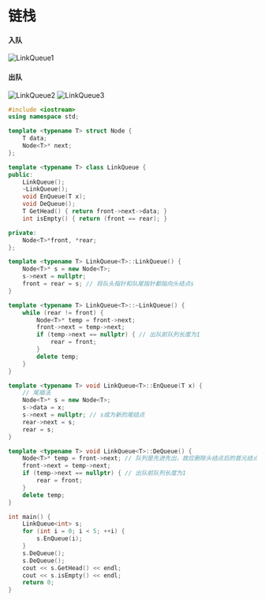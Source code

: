 # 链栈
#### 入队
![LinkQueue1](https://github.com/user-attachments/assets/475dac89-78ad-414e-b857-8910433012c1)
#### 出队
![LinkQueue2](https://github.com/user-attachments/assets/df53bb0a-7897-4b0e-b929-794c6e0fdab0)
![LinkQueue3](https://github.com/user-attachments/assets/d4f57b2a-9834-446a-a77e-78aba9e7d786)
```c++
#include <iostream>
using namespace std;

template <typename T> struct Node {
    T data;
    Node<T>* next;
};

template <typename T> class LinkQueue {
public:
    LinkQueue();
    ~LinkQueue();
    void EnQueue(T x);
    void DeQueue();
    T GetHead() { return front->next->data; }
    int isEmpty() { return (front == rear); }

private:
    Node<T>*front, *rear;
};

template <typename T> LinkQueue<T>::LinkQueue() {
    Node<T>* s = new Node<T>;
    s->next = nullptr;
    front = rear = s; // 将队头指针和队尾指针都指向头结点s
}

template <typename T> LinkQueue<T>::~LinkQueue() {
    while (rear != front) {
        Node<T>* temp = front->next;
        front->next = temp->next;
        if (temp->next == nullptr) { // 出队前队列长度为1
            rear = front;
        }
        delete temp;
    }
}

template <typename T> void LinkQueue<T>::EnQueue(T x) {
    // 尾插法
    Node<T>* s = new Node<T>;
    s->data = x;
    s->next = nullptr; // s成为新的尾结点
    rear->next = s;
    rear = s;
}

template <typename T> void LinkQueue<T>::DeQueue() {
    Node<T>* temp = front->next; // 队列是先进先出，故应删除头结点后的首元结点
    front->next = temp->next;
    if (temp->next == nullptr) { // 出队前队列长度为1
        rear = front;
    }
    delete temp;
}

int main() {
    LinkQueue<int> s;
    for (int i = 0; i < 5; ++i) {
        s.EnQueue(i);
    }
    s.DeQueue();
    s.DeQueue();
    cout << s.GetHead() << endl;
    cout << s.isEmpty() << endl;
    return 0;
}
```

